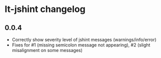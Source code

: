 # lt-jshint changelog

## 0.0.4

- Correctly show severity level of jshint messages (warnings/info/error)
- Fixes for #1 (missing semicolon message not appearing), #2 (slight misalignment on some messages)
